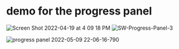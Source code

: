# demo for the progress panel<br/>


![Screen Shot 2022-04-19 at 4 09 18 PM](https://user-images.githubusercontent.com/54160011/190290678-d0ffd79a-2930-4463-9fdc-537fafe658a2.png)
![SW-Progress-Panel-3](https://user-images.githubusercontent.com/54160011/190290681-0346dd9f-f74c-414a-a90d-18af3aa7b75f.png)


![progress panel 2022-05-09 22-06-16-790](https://user-images.githubusercontent.com/54160011/167948225-6151a664-474d-42fa-abe4-1afa5413582b.gif)
